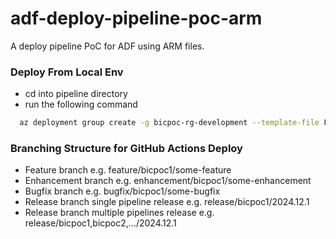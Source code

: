# adf-deploy-pipeline-poc-arm
A deploy pipeline PoC for ADF using ARM files.

### Deploy From Local Env

- cd into pipeline directory
- run the following command

```bash
  az deployment group create -g bicpoc-rg-development --template-file Factory.json --parameters @ParametersDevelopment.json
```

### Branching Structure for GitHub Actions Deploy 

- Feature branch e.g. feature/bicpoc1/some-feature
- Enhancement branch e.g. enhancement/bicpoc1/some-enhancement
- Bugfix branch e.g. bugfix/bicpoc1/some-bugfix
- Release branch single pipeline release e.g. release/bicpoc1/2024.12.1
- Release branch multiple pipelines release e.g. release/bicpoc1,bicpoc2,.../2024.12.1